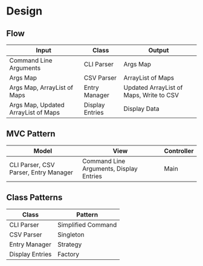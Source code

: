 # Design
## Flow
|Input|Class|Output|
|-|-|-|
|Command Line Arguments|CLI Parser|Args Map|
|Args Map|CSV Parser|ArrayList of Maps|
|Args Map, ArrayList of Maps|Entry Manager|Updated ArrayList of Maps, Write to CSV|
|Args Map, Updated ArrayList of Maps|Display Entries|Display Data|

## MVC Pattern
|Model|View|Controller|
|-|-|-|
|CLI Parser, CSV Parser, Entry Manager|Command Line Arguments, Display Entries|Main|

## Class Patterns
|Class|Pattern|
|-|-|
|CLI Parser|Simplified Command|
|CSV Parser|Singleton|
|Entry Manager|Strategy|
|Display Entries|Factory|

